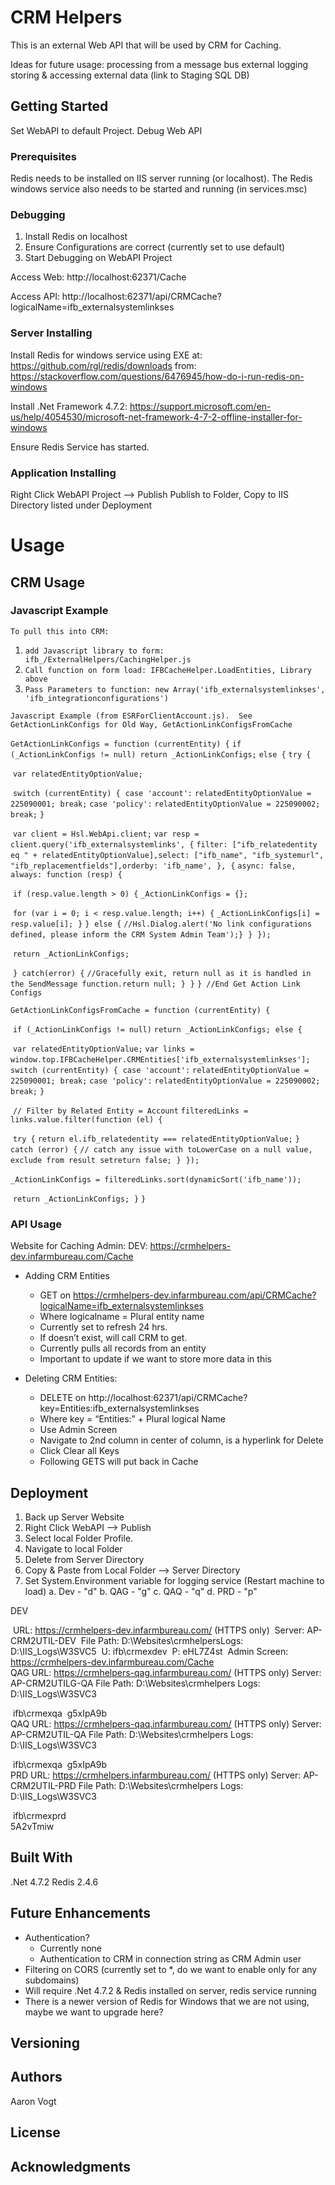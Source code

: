 # CRM Helpers

This is an external Web API that will be used by CRM for Caching.

Ideas for future usage: 
	processing from a message bus
	external logging
	storing & accessing external data (link to Staging SQL DB)

## Getting Started

Set WebAPI to default Project.  Debug Web API

### Prerequisites

Redis needs to be installed on IIS server running (or localhost).
The Redis windows service also needs to be started and running (in services.msc)

### Debugging

1. Install Redis on localhost
2. Ensure Configurations are correct (currently set to use default)
3. Start Debugging on WebAPI Project

Access Web:
	http://localhost:62371/Cache

Access API:
	http://localhost:62371/api/CRMCache?logicalName=ifb_externalsystemlinkses

### Server Installing

Install Redis for windows service using EXE at: https://github.com/rgl/redis/downloads
	from: https://stackoverflow.com/questions/6476945/how-do-i-run-redis-on-windows

Install .Net Framework 4.7.2: 
	https://support.microsoft.com/en-us/help/4054530/microsoft-net-framework-4-7-2-offline-installer-for-windows

Ensure Redis Service has started.

### Application Installing

Right Click WebAPI Project --> Publish
Publish to Folder, 
Copy to IIS Directory listed under Deployment

# Usage

## CRM Usage

### Javascript Example
`To pull this into CRM:`

1.	`add Javascript library to form: ifb_/ExternalHelpers/CachingHelper.js`          
2.	`Call function on form load: IFBCacheHelper.LoadEntities, Library above`
3.	`Pass Parameters to function: new Array('ifb_externalsystemlinkses', 'ifb_integrationconfigurations')`

`Javascript Example (from ESRForClientAccount.js).  See GetActionLinkConfigs for Old Way, GetActionLinkConfigsFromCache`

`GetActionLinkConfigs = function (currentEntity) {`
    `if (_ActionLinkConfigs != null) return _ActionLinkConfigs;`
    `else {`
        `try {`

​            `var relatedEntityOptionValue;`

​            `switch (currentEntity) {`
​            `case 'account':`
​                `relatedEntityOptionValue = 225090001;`
​                `break;`
​            `case 'policy':`
​                `relatedEntityOptionValue = 225090002;`
​                `break;`
​            `}`

​            `var client = Hsl.WebApi.client;`
​            `var resp = client.query('ifb_externalsystemlinks', {`
​                `filter: ["ifb_relatedentity eq " + relatedEntityOptionValue],`
​                `select: ["ifb_name", "ifb_systemurl", "ifb_replacementfields"],`
​                `orderby: 'ifb_name',`
​            `},`
​            `{`
​                `async: false,`
​                `always: function (resp) {`

​                    `if (resp.value.length > 0) {`
​                        `_ActionLinkConfigs = {};`

​                        `for (var i = 0; i < resp.value.length; i++) {`
​                            `_ActionLinkConfigs[i] = resp.value[i];`
​                        `}`
​                    `}`
​                    `else {`
​                        `//Hsl.Dialog.alert('No link configurations defined, please inform the CRM System Admin Team');`
​                    `}`
​                `}`
​            `});`

​            `return _ActionLinkConfigs;`

​        `} catch(error) {`
​            `//Gracefully exit, return null as it is handled in the SendMessage function.`
​            `return null;`
​        `}`
​    `}`
`} //End Get Action Link Configs`

`GetActionLinkConfigsFromCache = function (currentEntity) {`

​    `if (_ActionLinkConfigs != null)`
​        `return _ActionLinkConfigs;`
​    `else {`

​        `var relatedEntityOptionValue;`
​        `var links = window.top.IFBCacheHelper.CRMEntities['ifb_externalsystemlinkses'];`
​        
​        `switch (currentEntity) {`
​        `case 'account':`
​            `relatedEntityOptionValue = 225090001;`
​            `break;`
​        `case 'policy':`
​            `relatedEntityOptionValue = 225090002;`
​            `break;`
​        `}`

​        `// Filter by Related Entity = Account`
​        `filteredLinks = links.value.filter(function (el) {`

​            `try {`
​                `return el.ifb_relatedentity === relatedEntityOptionValue;`
​            `}`
​            `catch (error) {`
​                `// catch any issue with toLowerCase on a null value, exclude from result set`
​                `return false;`
​            `}`
​        `});`

​        `_ActionLinkConfigs = filteredLinks.sort(dynamicSort('ifb_name'));`

​        `return _ActionLinkConfigs;`
​    `}`
`}`

### API Usage
Website for Caching Admin:
	DEV: https://crmhelpers-dev.infarmbureau.com/Cache 

- Adding CRM Entities
  - GET on https://crmhelpers-dev.infarmbureau.com/api/CRMCache?logicalName=ifb_externalsystemlinkses 
  - Where logicalname = Plural entity name
  - Currently set to refresh 24 hrs.
  - If doesn’t exist, will call CRM to get.
  - Currently pulls all records from an entity
  - Important to update if we want to store more data in this

- Deleting CRM Entities:
  - DELETE on http://localhost:62371/api/CRMCache?key=Entities:ifb_externalsystemlinkses
  - Where key = “Entities:” + Plural logical Name
  - Use Admin Screen
  - Navigate to 2nd column in center of column, is a hyperlink for Delete
  - Click Clear all Keys
  - Following GETS will put back in Cache



## Deployment

1. Back up Server Website
2. Right Click WebAPI --> Publish
3. Select local Folder Profile.
4. Navigate to local Folder
5. Delete from Server Directory
6. Copy & Paste from Local Folder --> Server Directory
7. Set System.Environment variable for logging service (Restart machine to load)
	a. Dev - "d"
	b. QAG - "g"
	c. QAQ - "q"
	d. PRD - "p"

DEV

​	URL: https://crmhelpers-dev.infarmbureau.com/ (HTTPS only)
​	Server: AP-CRM2UTIL-DEV
​	File Path: D:\Websites\crmhelpers
​	Logs: D:\IIS_Logs\W3SVC5
​	U: ifb\crmexdev	
​	P:	eHL7Z4st
​	Admin Screen: https://crmhelpers-dev.infarmbureau.com/Cache
​		
QAG
URL: https://crmhelpers-qag.infarmbureau.com/ (HTTPS only)
Server: AP-CRM2UTILG-QA
File Path: D:\Websites\crmhelpers
Logs: D:\IIS_Logs\W3SVC3

​	ifb\crmexqa	
​	g5xIpA9b
​	
QAQ
URL: https://crmhelpers-qaq.infarmbureau.com/  (HTTPS only)
Server: AP-CRM2UTIL-QA
File Path: D:\Websites\crmhelpers
Logs: D:\IIS_Logs\W3SVC3

​	ifb\crmexqa	
​	g5xIpA9b
​	
PRD
URL: https://crmhelpers.infarmbureau.com/ (HTTPS only)
Server: AP-CRM2UTIL-PRD
File Path: D:\Websites\crmhelpers
Logs: D:\IIS_Logs\W3SVC3

​	ifb\crmexprd	
​	5A2vTmiw

## Built With
.Net 4.7.2 
Redis 2.4.6

## Future Enhancements

- Authentication? 
  - Currently none
  - Authentication to CRM in connection string  as CRM Admin user
- Filtering on CORS (currently set to *, do we want to enable only for any subdomains)
- Will require .Net 4.7.2 & Redis installed on server, redis service running
- There is a newer version of Redis for Windows that we are not using, maybe we want to upgrade here?

## Versioning

## Authors

Aaron Vogt

## License

## Acknowledgments
